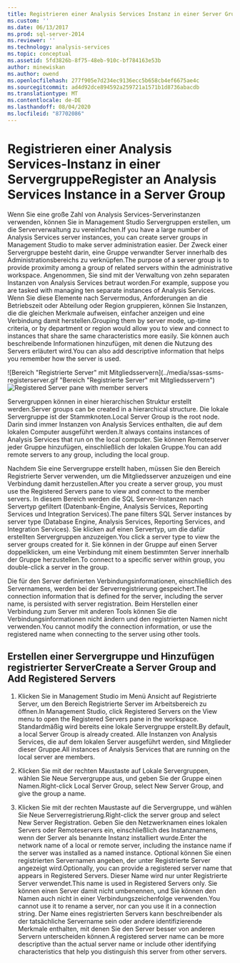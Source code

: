 ```yaml
---
title: Registrieren einer Analysis Services Instanz in einer Server Gruppe | Microsoft-Dokumentation
ms.custom: ''
ms.date: 06/13/2017
ms.prod: sql-server-2014
ms.reviewer: ''
ms.technology: analysis-services
ms.topic: conceptual
ms.assetid: 5fd3826b-8f75-48eb-910c-bf784163e53b
author: minewiskan
ms.author: owend
ms.openlocfilehash: 277f905e7d234ec9136ecc5b658cb4ef6675ae4c
ms.sourcegitcommit: ad4d92dce894592a259721a1571b1d8736abacdb
ms.translationtype: MT
ms.contentlocale: de-DE
ms.lasthandoff: 08/04/2020
ms.locfileid: "87702086"
---
```

# <a name="register-an-analysis-services-instance-in-a-server-group"></a><span data-ttu-id="679b0-102">Registrieren einer Analysis Services-Instanz in einer Servergruppe</span><span class="sxs-lookup"><span data-stu-id="679b0-102">Register an Analysis Services Instance in a Server Group</span></span>
  <span data-ttu-id="679b0-103">Wenn Sie eine große Zahl von Analysis Services-Serverinstanzen verwenden, können Sie in Management Studio Servergruppen erstellen, um die Serververwaltung zu vereinfachen.</span><span class="sxs-lookup"><span data-stu-id="679b0-103">If you have a large number of Analysis Services server instances, you can create server groups in Management Studio to make server administration easier.</span></span> <span data-ttu-id="679b0-104">Der Zweck einer Servergruppe besteht darin, eine Gruppe verwandter Server innerhalb des Administrationsbereichs zu verknüpfen.</span><span class="sxs-lookup"><span data-stu-id="679b0-104">The purpose of a server group is to provide proximity among a group of related servers within the administrative workspace.</span></span> <span data-ttu-id="679b0-105">Angenommen, Sie sind mit der Verwaltung von zehn separaten Instanzen von Analysis Services betraut worden.</span><span class="sxs-lookup"><span data-stu-id="679b0-105">For example, suppose you are tasked with managing ten separate instances of Analysis Services.</span></span> <span data-ttu-id="679b0-106">Wenn Sie diese Elemente nach Servermodus, Anforderungen an die Betriebszeit oder Abteilung oder Region gruppieren, können Sie Instanzen, die die gleichen Merkmale aufweisen, einfacher anzeigen und eine Verbindung damit herstellen.</span><span class="sxs-lookup"><span data-stu-id="679b0-106">Grouping them by server mode, up-time criteria, or by department or region would allow you to view and connect to instances that share the same characteristics more easily.</span></span> <span data-ttu-id="679b0-107">Sie können auch beschreibende Informationen hinzufügen, mit denen die Nutzung des Servers erläutert wird.</span><span class="sxs-lookup"><span data-stu-id="679b0-107">You can also add descriptive information that helps you remember how the server is used.</span></span>

 <span data-ttu-id="679b0-108">![Bereich "Registrierte Server" mit Mitgliedsservern](../media/ssas-ssms-registerserver.gif "Bereich "Registrierte Server" mit Mitgliedsservern")</span><span class="sxs-lookup"><span data-stu-id="679b0-108">![Registered Server pane with member servers](../media/ssas-ssms-registerserver.gif "Registered Server pane with member servers")</span></span>

 <span data-ttu-id="679b0-109">Servergruppen können in einer hierarchischen Struktur erstellt werden.</span><span class="sxs-lookup"><span data-stu-id="679b0-109">Server groups can be created in a hierarchical structure.</span></span> <span data-ttu-id="679b0-110">Die lokale Servergruppe ist der Stammknoten.</span><span class="sxs-lookup"><span data-stu-id="679b0-110">Local Server Group is the root node.</span></span> <span data-ttu-id="679b0-111">Darin sind immer Instanzen von Analysis Services enthalten, die auf dem lokalen Computer ausgeführt werden.</span><span class="sxs-lookup"><span data-stu-id="679b0-111">It always contains instances of Analysis Services that run on the local computer.</span></span> <span data-ttu-id="679b0-112">Sie können Remoteserver jeder Gruppe hinzufügen, einschließlich der lokalen Gruppe.</span><span class="sxs-lookup"><span data-stu-id="679b0-112">You can add remote servers to any group, including the local group.</span></span>

 <span data-ttu-id="679b0-113">Nachdem Sie eine Servergruppe erstellt haben, müssen Sie den Bereich Registrierte Server verwenden, um die Mitgliedsserver anzuzeigen und eine Verbindung damit herzustellen.</span><span class="sxs-lookup"><span data-stu-id="679b0-113">After you create a server group, you must use the Registered Servers pane to view and connect to the member servers.</span></span> <span data-ttu-id="679b0-114">In diesem Bereich werden die SQL Server-Instanzen nach Servertyp gefiltert (Datenbank-Engine, Analysis Services, Reporting Services und Integration Services).</span><span class="sxs-lookup"><span data-stu-id="679b0-114">The pane filters SQL Server instances by server type (Database Engine, Analysis Services, Reporting Services, and Integration Services).</span></span> <span data-ttu-id="679b0-115">Sie klicken auf einen Servertyp, um die dafür erstellten Servergruppen anzuzeigen.</span><span class="sxs-lookup"><span data-stu-id="679b0-115">You click a server type to view the server groups created for it.</span></span> <span data-ttu-id="679b0-116">Sie können in der Gruppe auf einen Server doppelklicken, um eine Verbindung mit einem bestimmten Server innerhalb der Gruppe herzustellen.</span><span class="sxs-lookup"><span data-stu-id="679b0-116">To connect to a specific server within group, you double-click a server in the group.</span></span>

 <span data-ttu-id="679b0-117">Die für den Server definierten Verbindungsinformationen, einschließlich des Servernamens, werden bei der Serverregistrierung gespeichert.</span><span class="sxs-lookup"><span data-stu-id="679b0-117">The connection information that is defined for the server, including the server name, is persisted with server registration.</span></span> <span data-ttu-id="679b0-118">Beim Herstellen einer Verbindung zum Server mit anderen Tools können Sie die Verbindungsinformationen nicht ändern und den registrierten Namen nicht verwenden.</span><span class="sxs-lookup"><span data-stu-id="679b0-118">You cannot modify the connection information, or use the registered name when connecting to the server using other tools.</span></span>

## <a name="create-a-server-group-and-add-registered-servers"></a><span data-ttu-id="679b0-119">Erstellen einer Servergruppe und Hinzufügen registrierter Server</span><span class="sxs-lookup"><span data-stu-id="679b0-119">Create a Server Group and Add Registered Servers</span></span>

1.  <span data-ttu-id="679b0-120">Klicken Sie in Management Studio im Menü Ansicht auf Registrierte Server, um den Bereich Registrierte Server im Arbeitsbereich zu öffnen.</span><span class="sxs-lookup"><span data-stu-id="679b0-120">In Management Studio, click Registered Servers on the View menu to open the Registered Servers pane in the workspace.</span></span> <span data-ttu-id="679b0-121">Standardmäßig wird bereits eine lokale Servergruppe erstellt.</span><span class="sxs-lookup"><span data-stu-id="679b0-121">By default, a local Server Group is already created.</span></span> <span data-ttu-id="679b0-122">Alle Instanzen von Analysis Services, die auf dem lokalen Server ausgeführt werden, sind Mitglieder dieser Gruppe.</span><span class="sxs-lookup"><span data-stu-id="679b0-122">All instances of Analysis Services that are running on the local server are members.</span></span>

2.  <span data-ttu-id="679b0-123">Klicken Sie mit der rechten Maustaste auf Lokale Servergruppen, wählen Sie Neue Servergruppe aus, und geben Sie der Gruppe einen Namen.</span><span class="sxs-lookup"><span data-stu-id="679b0-123">Right-click Local Server Group, select New Server Group, and give the group a name.</span></span>

3.  <span data-ttu-id="679b0-124">Klicken Sie mit der rechten Maustaste auf die Servergruppe, und wählen Sie Neue Serverregistrierung.</span><span class="sxs-lookup"><span data-stu-id="679b0-124">Right-click the server group and select New Server Registration.</span></span> <span data-ttu-id="679b0-125">Geben Sie den Netzwerknamen eines lokalen Servers oder Remoteservers ein, einschließlich des Instanznamens, wenn der Server als benannte Instanz installiert wurde.</span><span class="sxs-lookup"><span data-stu-id="679b0-125">Enter the network name of a local or remote server, including the instance name if the server was installed as a named instance.</span></span> <span data-ttu-id="679b0-126">Optional können Sie einen registrierten Servernamen angeben, der unter Registrierte Server angezeigt wird.</span><span class="sxs-lookup"><span data-stu-id="679b0-126">Optionally, you can provide a registered server name that appears in Registered Servers.</span></span> <span data-ttu-id="679b0-127">Dieser Name wird nur unter Registrierte Server verwendet.</span><span class="sxs-lookup"><span data-stu-id="679b0-127">This name is used in Registered Servers only.</span></span> <span data-ttu-id="679b0-128">Sie können einen Server damit nicht umbenennen, und Sie können den Namen auch nicht in einer Verbindungszeichenfolge verwenden.</span><span class="sxs-lookup"><span data-stu-id="679b0-128">You cannot use it to rename a server, nor can you use it in a connection string.</span></span> <span data-ttu-id="679b0-129">Der Name eines registrierten Servers kann beschreibender als der tatsächliche Servername sein oder andere identifizierende Merkmale enthalten, mit denen Sie den Server besser von anderen Servern unterscheiden können.</span><span class="sxs-lookup"><span data-stu-id="679b0-129">A registered server name can be more descriptive than the actual server name or include other identifying characteristics that help you distinguish this server from other servers.</span></span>


